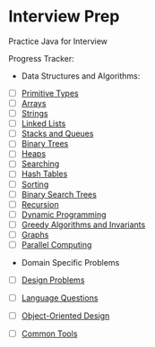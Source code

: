 # Interview Prep
Practice Java for Interview

Progress Tracker:

- Data Structures and Algorithms:
- [ ] [Primitive Types]()
- [ ] [Arrays]()
- [ ] [Strings]()
- [ ] [Linked Lists]()
- [ ] [Stacks and Queues]()
- [ ] [Binary Trees]()
- [ ] [Heaps]()
- [ ] [Searching]()
- [ ] [Hash Tables]()
- [ ] [Sorting]()
- [ ] [Binary Search Trees]()
- [ ] [Recursion]()
- [ ] [Dynamic Programming]()
- [ ] [Greedy Algorithms and Invariants]()
- [ ] [Graphs]()
- [ ] [Parallel Computing]()
- Domain Specific Problems
- [ ] [Design Problems]()
- [ ] [Language Questions]()
- [ ] [Object-Oriented Design]()
- [ ] [Common Tools]()


